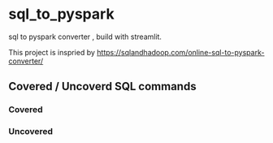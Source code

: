 # sql_to_pyspark

sql to pyspark converter , build with streamlit.

This project is inspried by https://sqlandhadoop.com/online-sql-to-pyspark-converter/

## Covered / Uncoverd SQL commands

### Covered

### Uncovered
